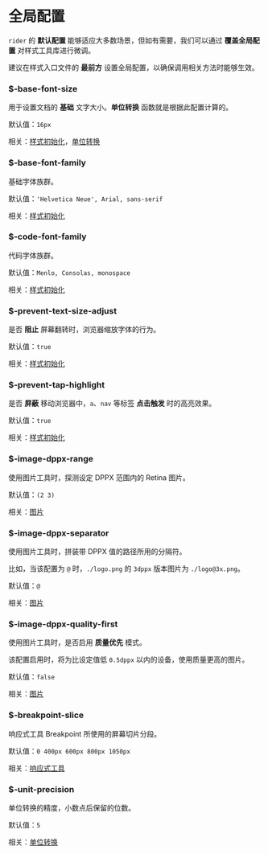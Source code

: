# 全局配置

`rider` 的 **默认配置** 能够适应大多数场景，但如有需要，我们可以通过 **覆盖全局配置** 对样式工具库进行微调。

建议在样式入口文件的 **最前方** 设置全局配置，以确保调用相关方法时能够生效。

### $-base-font-size

用于设置文档的 **基础** 文字大小。**单位转换** 函数就是根据此配置计算的。

默认值：`16px`

相关：[样式初始化](./initialize.md)，[单位转换](./unit.md)

### $-base-font-family

基础字体族群。

默认值：`'Helvetica Neue', Arial, sans-serif`

相关：[样式初始化](./initialize.md)

### $-code-font-family

代码字体族群。

默认值：`Menlo, Consolas, monospace`

相关：[样式初始化](./initialize.md)

### $-prevent-text-size-adjust

是否 **阻止** 屏幕翻转时，浏览器缩放字体的行为。

默认值：`true`

相关：[样式初始化](./initialize.md)

### $-prevent-tap-highlight

是否 **屏蔽** 移动浏览器中，`a`、`nav` 等标签 **点击触发** 时的高亮效果。

默认值：`true`

相关：[样式初始化](./initialize.md)

### $-image-dppx-range

使用图片工具时，探测设定 DPPX 范围内的 Retina 图片。

默认值：`(2 3)`

相关：[图片](./image.md)

### $-image-dppx-separator

使用图片工具时，拼装带 DPPX 值的路径所用的分隔符。

比如，当该配置为 `@` 时，`./logo.png` 的 `3dppx` 版本图片为 `./logo@3x.png`。

默认值：`@`

相关：[图片](./image.md)

### $-image-dppx-quality-first

使用图片工具时，是否启用 **质量优先** 模式。

该配置启用时，将为比设定值低 `0.5dppx` 以内的设备，使用质量更高的图片。

默认值：`false`

相关：[图片](./image.md)

### $-breakpoint-slice

响应式工具 Breakpoint 所使用的屏幕切片分段。

默认值：`0 400px 600px 800px 1050px`

相关：[响应式工具](./breakpoint.md)

### $-unit-precision

单位转换的精度，小数点后保留的位数。

默认值：`5`

相关：[单位转换](./unit.md)
